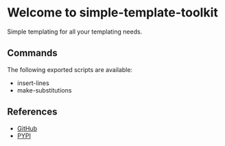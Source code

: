 # Welcome to simple-template-toolkit

Simple templating for all your templating needs.

## Commands

The following exported scripts are available:

- insert-lines
- make-substitutions

## References

* [GitHub](https://github.com/jai-python3/simple-template-toolkit)
* [PYPI](https://pypi.org/project/simple-template-toolkit/)
